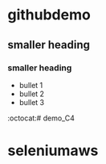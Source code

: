 # githubdemo
## smaller heading
### smaller heading
- bullet 1
- bullet 2
- bullet 3  


:octocat:# demo_C4
# seleniumaws
